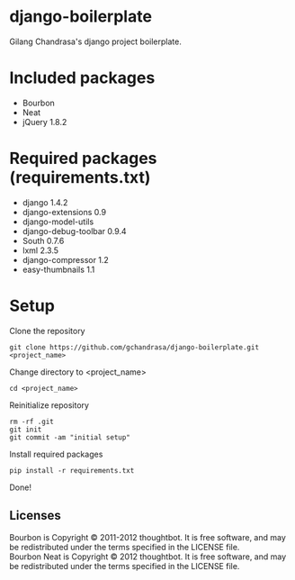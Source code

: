 # django-boilerplate

Gilang Chandrasa's django project boilerplate.

# Included packages
* Bourbon
* Neat
* jQuery 1.8.2


# Required packages (requirements.txt)
* django 1.4.2
* django-extensions 0.9
* django-model-utils
* django-debug-toolbar 0.9.4
* South 0.7.6
* lxml 2.3.5
* django-compressor 1.2
* easy-thumbnails 1.1


# Setup

Clone the repository

    git clone https://github.com/gchandrasa/django-boilerplate.git <project_name>

Change directory to \<project_name\>

    cd <project_name>

Reinitialize repository

    rm -rf .git
    git init
    git commit -am "initial setup"

Install required packages
   
    pip install -r requirements.txt

Done!

Licenses
--------

Bourbon is Copyright © 2011-2012 thoughtbot. It is free software, and may be redistributed under the terms specified in the LICENSE file.  
Bourbon Neat is Copyright © 2012 thoughtbot. It is free software, and may be redistributed under the terms specified in the LICENSE file.